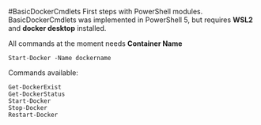 #BasicDockerCmdlets
First steps with PowerShell modules.
BasicDockerCmdlets was implemented in PowerShell 5, but requires **WSL2** and **docker desktop** installed.

All commands at the moment needs **Container Name**

```Start-Docker -Name dockername```

Commands available:

```
Get-DockerExist
Get-DockerStatus
Start-Docker
Stop-Docker
Restart-Docker
```

